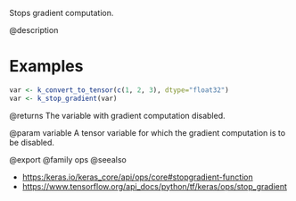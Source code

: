 Stops gradient computation.

@description

# Examples

```r
var <- k_convert_to_tensor(c(1, 2, 3), dtype="float32")
var <- k_stop_gradient(var)
```

@returns
The variable with gradient computation disabled.

@param variable A tensor variable for which the gradient
computation is to be disabled.

@export
@family ops
@seealso
+ <https:/keras.io/keras_core/api/ops/core#stopgradient-function>
+ <https://www.tensorflow.org/api_docs/python/tf/keras/ops/stop_gradient>

